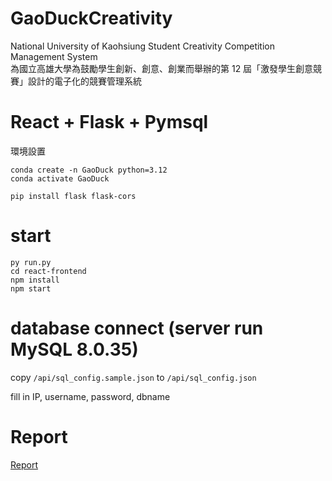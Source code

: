 # GaoDuckCreativity
National University of Kaohsiung Student Creativity Competition Management System  
為國立高雄大學為鼓勵學生創新、創意、創業而舉辦的第 12 屆「激發學生創意競賽」設計的電子化的競賽管理系統


# React + Flask + Pymsql

環境設置
```
conda create -n GaoDuck python=3.12
conda activate GaoDuck

pip install flask flask-cors
```


# start
```
py run.py
cd react-frontend
npm install
npm start
```


# database connect (server run MySQL 8.0.35)
copy `/api/sql_config.sample.json` to `/api/sql_config.json`

fill in IP, username, password, dbname

# Report

[Report](./DB_Report_Final_for_pubilc.pdf)
